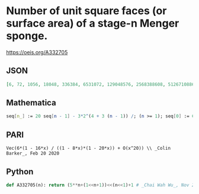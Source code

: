 # Number of unit square faces \(or surface area\) of a stage\-n Menger sponge\.
https://oeis.org/A332705
## JSON
```JSON
[6, 72, 1056, 18048, 336384, 6531072, 129048576, 2568388608, 51267108864, 1024536870912, 20484294967296, 409634359738368, 8192274877906944, 163842199023255552, 3276817592186044416, 65536140737488355328, 1310721125899906842624]
```
## Mathematica
```Mathematica
seq[n_] := 20 seq[n - 1] - 3*2^(4 + 3 (n - 1)) /; (n >= 1); seq[0] := 6;
```
## PARI
```PARI
Vec(6*(1 - 16*x) / ((1 - 8*x)*(1 - 20*x)) + O(x^20)) \\ _Colin Barker_, Feb 20 2020
```
## Python
```Python
def A332705(n): return (5**n+(1<<n+1))<<(n<<1)+1 # _Chai Wah Wu_, Nov 27 2023
```
